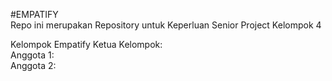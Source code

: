 #EMPATIFY  
Repo ini merupakan Repository untuk Keperluan Senior Project Kelompok 4

Kelompok Empatify
Ketua Kelompok:  
Anggota 1:  
Anggota 2:  
